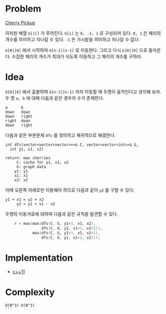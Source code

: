 # Problem

[Cherry Pickup](https://leetcode.com/problems/cherry-pickup/)

이차원 배열 `G[][]` 가 주어진다. `G[i]` 는 `0, -1, 1` 로 구성되어
있다. `0, 1` 은 체리의 개수를 의미하고 지나갈 수 있다. `-1` 은
가시밭을 의미하고 지나갈 수 없다.

`G[0][0]` 에서 시작하여 `G[n-1][n-1]` 로 이동한다. 그리고 다시
`G[0][0]` 으로 돌아온다. 수집한 체리의 개수가 최대가 되도록 이동하고
그 체리의 개수를 구하라.

# Idea

`G[0][0]` 에서 출발하여 `G[n-1][n-1]` 까지 이동할 때 두명이 움직인다고
생각해 보자. 두 명 `a, b` 에 대해 다음과 같은 경우의 수가 존재한다.

```
a      b
down   down
down   right
right  down
down   right
```

다음과 같은 부분문제 `dfs` 를 정의하고 재귀적으로 해결한다.

```
int dfs(vector<vector<vector>>>& C, vector<vector<int>>& G,
  int y1, x1, x2)
  
return: max cherries
     C: cache for y1, x1, x2
     G: graph data 
    y1: y1
    x1: x1
    x2: x2     
```

이때 오른쪽 아래로만 이동해야 하므로 다음과 같이 `y2` 를 구할 수 있다.

```
y1 + x1 = y2 + x2
     y2 = y1 + x1 - x2
```

두명의 이동겨로에 대하여 다음과 같은 규칙을 발견할 수 있다.

```cpp
    r = max(max(dfs(C, G, y1+1, x1, x2),
                dfs(C, G, y1, x1+1, x2+1)),
            max(dfs(C, G, y1+1, x1, x2+1),
                dfs(C, G, y1, x1+1, x2)));
```

# Implementation

* [c++11](a.cpp)

# Complexity

````
O(N^3) O(N^3)
```
